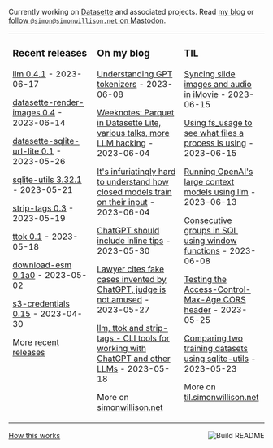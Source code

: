 Currently working on [Datasette](https://datasette.io/) and associated projects. Read [my blog](https://simonwillison.net/) or <a href="https://fedi.simonwillison.net/@simon">follow `@simon@simonwillison.net` on Mastodon</a>.

<table><tr><td valign="top" width="33%">

### Recent releases
<!-- recent_releases starts -->
[llm 0.4.1](https://github.com/simonw/llm/releases/tag/0.4.1) - 2023-06-17

[datasette-render-images 0.4](https://github.com/simonw/datasette-render-images/releases/tag/0.4) - 2023-06-14

[datasette-sqlite-url-lite 0.1](https://github.com/simonw/datasette-sqlite-url-lite/releases/tag/0.1) - 2023-05-26

[sqlite-utils 3.32.1](https://github.com/simonw/sqlite-utils/releases/tag/3.32.1) - 2023-05-21

[strip-tags 0.3](https://github.com/simonw/strip-tags/releases/tag/0.3) - 2023-05-19

[ttok 0.1](https://github.com/simonw/ttok/releases/tag/0.1) - 2023-05-18

[download-esm 0.1a0](https://github.com/simonw/download-esm/releases/tag/0.1a0) - 2023-05-02

[s3-credentials 0.15](https://github.com/simonw/s3-credentials/releases/tag/0.15) - 2023-04-30
<!-- recent_releases ends -->
More [recent releases](https://github.com/simonw/simonw/blob/main/releases.md)
</td><td valign="top" width="34%">

### On my blog
<!-- blog starts -->
[Understanding GPT tokenizers](http://simonwillison.net/2023/Jun/8/gpt-tokenizers/) - 2023-06-08

[Weeknotes: Parquet in Datasette Lite, various talks, more LLM hacking](http://simonwillison.net/2023/Jun/4/parquet-in-datasette-lite/) - 2023-06-04

[It's infuriatingly hard to understand how closed models train on their input](http://simonwillison.net/2023/Jun/4/closed-model-training/) - 2023-06-04

[ChatGPT should include inline tips](http://simonwillison.net/2023/May/30/chatgpt-inline-tips/) - 2023-05-30

[Lawyer cites fake cases invented by ChatGPT, judge is not amused](http://simonwillison.net/2023/May/27/lawyer-chatgpt/) - 2023-05-27

[llm, ttok and strip-tags - CLI tools for working with ChatGPT and other LLMs](http://simonwillison.net/2023/May/18/cli-tools-for-llms/) - 2023-05-18
<!-- blog ends -->
More on [simonwillison.net](https://simonwillison.net/)
</td><td valign="top" width="33%">

### TIL
<!-- tils starts -->
[Syncing slide images and audio in iMovie](https://til.simonwillison.net/macos/imovie-slides-and-audio) - 2023-06-15

[Using fs\_usage to see what files a process is using](https://til.simonwillison.net/macos/fs-usage) - 2023-06-15

[Running OpenAI's large context models using llm](https://til.simonwillison.net/llms/larger-context-openai-models-llm) - 2023-06-13

[Consecutive groups in SQL using window functions](https://til.simonwillison.net/sql/consecutive-groups) - 2023-06-08

[Testing the Access-Control-Max-Age CORS header](https://til.simonwillison.net/http/testing-cors-max-age) - 2023-05-25

[Comparing two training datasets using sqlite-utils](https://til.simonwillison.net/sqlite/comparing-datasets) - 2023-05-23
<!-- tils ends -->
More on [til.simonwillison.net](https://til.simonwillison.net/)
</td></tr></table>

<a href="https://github.com/simonw/simonw/actions"><img src="https://github.com/simonw/simonw/workflows/Build%20README/badge.svg" align="right" alt="Build README"></a> <a href="https://simonwillison.net/2020/Jul/10/self-updating-profile-readme/">How this works</a>
